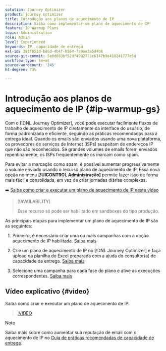 ```yaml
---
solution: Journey Optimizer
product: journey optimizer
title: Introdução aos planos de aquecimento de IP
description: Saiba como implementar um plano de aquecimento de IP
feature: IP Warmup Plans
topic: Administration
role: Admin
level: Experienced
keywords: IP, capacidade de entrega
exl-id: 393f051d-b86d-4b4f-b564-7a9ae3a5d4b8
source-git-commit: 5e0d683bf52df4992773c6147b9e418241777e5d
workflow-type: tm+mt
source-wordcount: '245'
ht-degree: 73%

---
```


# Introdução aos planos de aquecimento de IP {#ip-warmup-gs}

Com o [!DNL Journey Optimizer], você pode executar facilmente fluxos de trabalho de aquecimento de IP diretamente da interface do usuário, de forma padronizada e eficiente, seguindo as práticas recomendadas para a entrega ideal. Quando os emails são enviados usando uma nova plataforma, os provedores de serviços de Internet (ISPs) suspeitam de endereços IP que não são reconhecidos. Se grandes volumes de emails forem enviados repentinamente, os ISPs freqüentemente os marcam como spam.

Para evitar a marcação como spam, é possível aumentar progressivamente o volume enviado usando o recurso plano de aquecimento de IP. Essa nova opção no menu **[!UICONTROL Administração]** permite fazer isso de forma mais fácil e consolidada, em vez de criar jornadas diárias complexas.

➡️ [Saiba como criar e executar um plano de aquecimento de IP neste vídeo](#video)

>[!AVAILABILITY]
>
>Esse recurso só pode ser habilitado em sandboxes do tipo produção.

<!--
Benefits

* Standardization on Campaign which will be easy for practitioners too > why?

* No more pain of creating queries, audiences and testing those as system will create the audiences. 

* Ease of excluding domains and changing the plan with help of simple toggles to exclude OR by editing numbers inline or create new phases or reupload plan if drastic change. No more pain of editing audience definitions, journey conditions

* There is an expectation that with this, it will ease around 30% of effort and will be much better experience for consultant/partner/practitioner - right from planning to execution to reporting
-->

As principais etapas para implementar um plano de aquecimento de IP são as seguintes:

1. Primeiro, é necessário criar uma ou mais campanhas com a opção aquecimento de IP habilitada. [Saiba mais](ip-warmup-campaign.md)

1. Crie um plano de aquecimento de IP no [!DNL Journey Optimizer] e faça upload da planilha do Excel preparada com a ajuda do consultor(a) de capacidade de entrega. [Saiba mais](ip-warmup-plan.md)

1. Selecione uma campanha para cada fase do plano e ative as execuções correspondentes. [Saiba mais](ip-warmup-execution.md)

## Vídeo explicativo {#video}

Saiba como criar e executar um plano de aquecimento de IP.

>[!VIDEO](https://video.tv.adobe.com/v/3432637/?learn=on)

>[!NOTE]
>
>Saiba mais sobre como aumentar sua reputação de email com o aquecimento de IP no [Guia de práticas recomendadas de capacidade de entrega](https://experienceleague.adobe.com/docs/deliverability-learn/deliverability-best-practice-guide/additional-resources/generic-resources/increase-reputation-with-ip-warming.html?lang=pt-BR).

